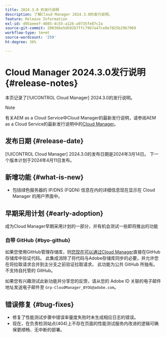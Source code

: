 ```yaml
---
title: 2024.3.0 的发行说明
description: 了解Cloud Manager 2024.3.0的发行说明。
feature: Release Information
exl-id: d05aeeef-4085-4c55-a126-a9735fe87c2a
source-git-commit: 200366e5db92b7ffc79b7a47ce8e7825b29b7969
workflow-type: tm+mt
source-wordcount: '259'
ht-degree: 36%

---
```



# Cloud Manager 2024.3.0发行说明 {#release-notes}

本页记录了[!UICONTROL Cloud Manager] 2024.3.0的发行说明。

>[!NOTE]
>
>有关AEM as a Cloud Service中Cloud Manager的最新发行说明，请参阅AEM as a Cloud Service的最新发行说明中的[Cloud Manager](https://experienceleague.adobe.com/en/docs/experience-manager-cloud-service/content/release-notes/cloud-manager/current)。

## 发布日期 {#release-date}

[!UICONTROL Cloud Manager] 2024.3.0的发布日期是2024年3月14日。 下一个版本计划于2024年4月11日发布。

## 新增功能 {#what-is-new}

* 包括绿色服务器的 IP/DNS (FQDN) 信息在内的详细信息现在显示在 Cloud Manager 的用户界面中。

## 早期采用计划 {#early-adoption}

成为Cloud Manager早期采用计划的一部分，并有机会测试一些即将推出的功能

### 自带 GitHub {#byo-github}

如果您使用GitHub管理存储库，则[您现在可以通过Cloud Manager](/help/managing-code/private-repositories.md)直接在GitHub存储库中验证代码。 此集成消除了将代码与Adobe存储库同步的必要，并允许您在将拉取请求合并到主分支之前验证拉取请求。 此功能为公共 GitHub 所独有。不支持自托管的 GitHub。

如果您有兴趣测试此新功能并分享您的反馈，请从您的 Adobe ID 关联的电子邮件地址发送电子邮件至 `Grp-CloudManager_BYOG@adobe.com`。

## 错误修复 {#bug-fixes}

* 修复了性能测试步骤中错误率量度失败时未生成相应日志的错误。
* 现在，在负责检测站点(404)上不存在页面的性能测试服务内改进的逻辑可确保更顺畅、无中断的部署。
